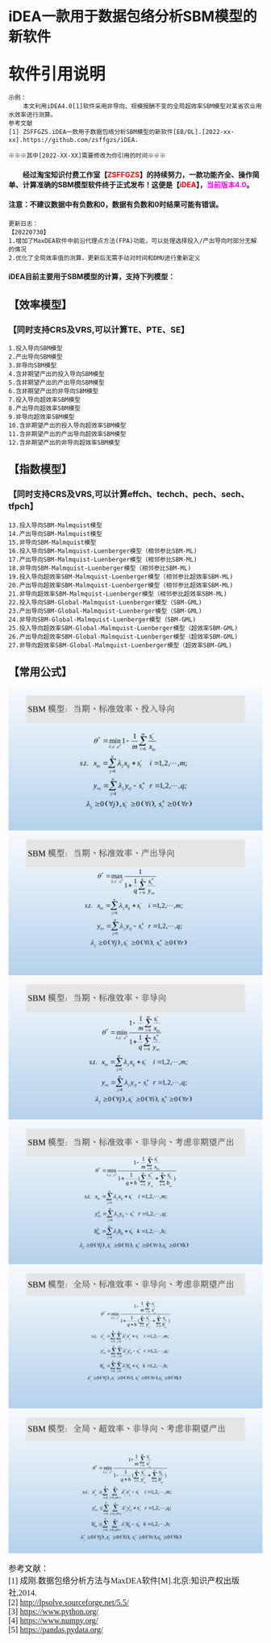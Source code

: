 # iDEA一款用于数据包络分析SBM模型的新软件


**<font face="华文行楷"  font size=6>软件引用说明</font>**   
 ------------------------------------------------------------ 
```
示例：  
    本文利用iDEA4.0[1]软件采用非导向、规模报酬不变的全局超效率SBM模型对某省农业用水效率进行测算。
参考文献
[1] ZSFFGZS.iDEA一款用于数据包络分析SBM模型的新软件[EB/OL].[2022-xx-xx].https://github.com/zsffgzs/iDEA.
```
```
※※※其中[2022-XX-XX]需要修改为你引用的时间※※※
```

#### &emsp;&emsp;经过淘宝**知识付费工作室【<font color=red>ZSFFGZS</font>**】的持续努力，一款功能齐全、操作简单、计算准确的SBM模型软件终于正式发布！这便是【**<font color=red>iDEA</font>**】，<font color=#FF00FF>**当前版本4.0**</font>。
#### 注意：不建议数据中有负数和0，数据有负数和0时结果可能有错误。

```
更新日志：
【20220730】
1.增加了MaxDEA软件中前沿代理点方法(FPA)功能，可以处理选择投入/产出导向时部分无解的情况
2.优化了全局效率值的测算，更新后无需手动对时间和DMU进行重新定义
```
#### **iDEA**目前主要用于SBM模型的计算，支持下列模型：


## 【效率模型】
### 【同时支持CRS及VRS,可以计算TE、PTE、SE】

```
1.投入导向SBM模型
2.产出导向SBM模型
3.非导向SBM模型
4.含非期望产出的投入导向SBM模型
5.含非期望产出的产出导向SBM模型
6.含非期望产出的非导向SBM模型
7.投入导向超效率SBM模型
8.产出导向超效率SBM模型
9.非导向超效率SBM模型
10.含非期望产出的投入导向超效率SBM模型
11.含非期望产出的产出导向超效率SBM模型
12.含非期望产出的非导向超效率SBM模型
```
## 【指数模型】
### 【同时支持CRS及VRS,可以计算effch、techch、pech、sech、tfpch】
```
13.投入导向SBM-Malmquist模型
14.产出导向SBM-Malmquist模型
15.非导向SBM-Malmquist模型
16.投入导向SBM-Malmquist-Luenberger模型（相邻参比SBM-ML)
17.产出导向SBM-Malmquist-Luenberger模型（相邻参比SBM-ML)
18.非导向SBM-Malmquist-Luenberger模型（相邻参比SBM-ML)
19.投入导向超效率SBM-Malmquist-Luenberger模型（相邻参比超效率SBM-ML)
20.产出导向超效率SBM-Malmquist-Luenberger模型（相邻参比超效率SBM-ML)
21.非导向超效率SBM-Malmquist-Luenberger模型（相邻参比超效率SBM-ML)
22.投入导向SBM-Global-Malmquist-Luenberger模型（SBM-GML)
23.产出导向SBM-Global-Malmquist-Luenberger模型（SBM-GML)
24.非导向SBM-Global-Malmquist-Luenberger模型（SBM-GML)
25.投入导向超效率SBM-Global-Malmquist-Luenberger模型（超效率SBM-GML)
26.产出导向超效率SBM-Global-Malmquist-Luenberger模型（超效率SBM-GML)
27.非导向超效率SBM-Global-Malmquist-Luenberger模型（超效率SBM-GML) 
```
## 【常用公式】
![当期、标准、投入导向](https://raw.githubusercontent.com/zsffgzs/iDEA/main/%E5%BD%93%E6%9C%9F%E6%A0%87%E5%87%86%E6%8A%95%E5%85%A5.png)
![当期、标准、产出导向](https://raw.githubusercontent.com/zsffgzs/iDEA/main/%E5%BD%93%E6%9C%9F%E6%A0%87%E5%87%86%E4%BA%A7%E5%87%BA.png)
![当期、标准、非导向](https://raw.githubusercontent.com/zsffgzs/iDEA/main/当期标准非.png)
![当期、标准、非导向、非期望产出](https://raw.githubusercontent.com/zsffgzs/iDEA/main/当期标准非非期望.png)
![全局、标准、非导向、非期望产出](https://raw.githubusercontent.com/zsffgzs/iDEA/main/全局标准非非期望.png)
![全局、超效率、非导向、非期望产出](https://raw.githubusercontent.com/zsffgzs/iDEA/main/全局超效率非非期望.png)

<font face="宋体"  font size=3>参考文献：</font><br />
<font face="宋体"  font size=3>[1] 成刚.数据包络分析方法与MaxDEA软件[M].北京:知识产权出版社,2014.</font><br />
<font face="宋体"  font size=3>[2] http://lpsolve.sourceforge.net/5.5/</font><br />
<font face="宋体"  font size=3>[3] https://www.python.org/</font><br />
<font face="宋体"  font size=3>[4] https://www.numpy.org/</font><br />
<font face="宋体"  font size=3>[5] https://pandas.pydata.org/</font><br />

